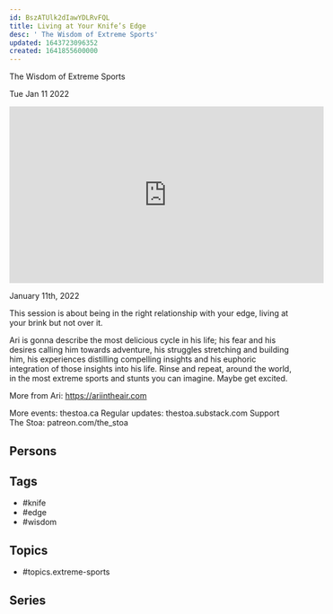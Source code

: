 ```yaml
---
id: BszATUlk2dIawYDLRvFQL
title: Living at Your Knife’s Edge
desc: ' The Wisdom of Extreme Sports'
updated: 1643723096352
created: 1641855600000
---
```



 The Wisdom of Extreme Sports

Tue Jan 11 2022

<iframe width="560" height="315" src="https://www.youtube.com/embed/z_kWBa-kpAU" title="Living at Your Knife’s Edge: The Wisdom of Extreme Sports w/ Ari in the Air" frameborder="0" allow="accelerometer; autoplay; clipboard-write; encrypted-media; gyroscope; picture-in-picture" allowfullscreen ></iframe>

January 11th, 2022

This session is about being in the right relationship with your edge, living at your brink but not over it.

Ari is gonna describe the most delicious cycle in his life; his fear and his desires calling him towards adventure, his struggles stretching and building him, his experiences distilling compelling insights and his euphoric integration of those insights into his life. Rinse and repeat, around the world, in the most extreme sports and stunts you can imagine. Maybe get excited.

More from Ari: https://ariintheair.com

More events: thestoa.ca
Regular updates: thestoa.substack.com
Support The Stoa: patreon.com/the_stoa

## Persons



## Tags

- #knife
- #edge
- #wisdom

## Topics

- #topics.extreme-sports

## Series



